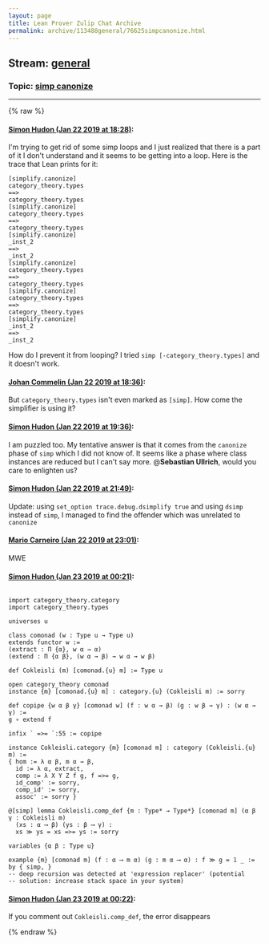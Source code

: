 ```yaml
---
layout: page
title: Lean Prover Zulip Chat Archive 
permalink: archive/113488general/76625simpcanonize.html
---
```


## Stream: [general](index.html)
### Topic: [simp canonize](76625simpcanonize.html)

---


{% raw %}
#### [ Simon Hudon (Jan 22 2019 at 18:28)](https://leanprover.zulipchat.com/#narrow/stream/113488-general/topic/simp%20canonize/near/156622369):
I'm trying to get rid of some simp loops and I just realized that there is a part of it I don't understand and it seems to be getting into a loop. Here is the trace that Lean prints for it:

```
[simplify.canonize] 
category_theory.types
==>
category_theory.types
[simplify.canonize] 
category_theory.types
==>
category_theory.types
[simplify.canonize] 
_inst_2
==>
_inst_2
[simplify.canonize] 
category_theory.types
==>
category_theory.types
[simplify.canonize] 
category_theory.types
==>
category_theory.types
[simplify.canonize] 
_inst_2
==>
_inst_2
```

How do I prevent it from looping? I tried `simp [-category_theory.types]` and it doesn't work.

#### [ Johan Commelin (Jan 22 2019 at 18:36)](https://leanprover.zulipchat.com/#narrow/stream/113488-general/topic/simp%20canonize/near/156622930):
But `category_theory.types` isn't even marked as `[simp]`. How come the simplifier is using it?

#### [ Simon Hudon (Jan 22 2019 at 19:36)](https://leanprover.zulipchat.com/#narrow/stream/113488-general/topic/simp%20canonize/near/156627682):
I am puzzled too. My tentative answer is that it comes from the `canonize` phase of `simp` which I did not know of. It seems like a phase where class instances are reduced but I can't say more. @**Sebastian Ullrich**, would you care to enlighten us?

#### [ Simon Hudon (Jan 22 2019 at 21:49)](https://leanprover.zulipchat.com/#narrow/stream/113488-general/topic/simp%20canonize/near/156638222):
Update: using `set_option trace.debug.dsimplify true` and using `dsimp` instead of `simp`, I managed to find the offender which was unrelated to `canonize`

#### [ Mario Carneiro (Jan 22 2019 at 23:01)](https://leanprover.zulipchat.com/#narrow/stream/113488-general/topic/simp%20canonize/near/156643964):
MWE

#### [ Simon Hudon (Jan 23 2019 at 00:21)](https://leanprover.zulipchat.com/#narrow/stream/113488-general/topic/simp%20canonize/near/156649250):
```lean

import category_theory.category
import category_theory.types

universes u

class comonad (w : Type u → Type u)
extends functor w :=
(extract : Π {α}, w α → α)
(extend : Π {α β}, (w α → β) → w α → w β)

def Cokleisli (m) [comonad.{u} m] := Type u

open category_theory comonad
instance {m} [comonad.{u} m] : category.{u} (Cokleisli m) := sorry

def copipe {w α β γ} [comonad w] (f : w α → β) (g : w β → γ) : (w α → γ) :=
g ∘ extend f

infix ` =>= `:55 := copipe

instance Cokleisli.category {m} [comonad m] : category (Cokleisli.{u} m) :=
{ hom := λ α β, m α → β,
  id := λ α, extract,
  comp := λ X Y Z f g, f =>= g,
  id_comp' := sorry,
  comp_id' := sorry,
  assoc' := sorry }

@[simp] lemma Cokleisli.comp_def {m : Type* → Type*} [comonad m] (α β γ : Cokleisli m)
  (xs : α ⟶ β) (ys : β ⟶ γ) :
  xs ≫ ys = xs =>= ys := sorry

variables {α β : Type u}

example {m} [comonad m] (f : α ⟶ m α) (g : m α ⟶ α) : f ≫ g = 𝟙 _ :=
by { simp, }
-- deep recursion was detected at 'expression replacer' (potential
-- solution: increase stack space in your system)
```

#### [ Simon Hudon (Jan 23 2019 at 00:22)](https://leanprover.zulipchat.com/#narrow/stream/113488-general/topic/simp%20canonize/near/156649296):
If you comment out `Cokleisli.comp_def`, the error disappears


{% endraw %}
